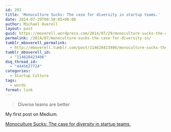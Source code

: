 ```yaml
---
id: 293
title: 'Monoculture Sucks: The case for diversity in startup teams.'
date: 2014-07-29T00:58:05+00:00
author: Michael Overell
layout: post
guid: https://moverell.wordpress.com/2014/07/29/monoculture-sucks-the-case-for-diversity-in
permalink: /2014/07/monoculture-sucks-the-case-for-diversity-in/
tumblr_mboverell_permalink:
  - http://mboverell.tumblr.com/post/114628423406/monoculture-sucks-the-case-for-diversity-in
tumblr_mboverell_id:
  - "114628423406"
dsq_thread_id:
  - "4445627724"
categories:
  - Startup Culture
tags:
  - words
format: link
---
```

<blockquote class="link_og_blockquote">
  <p>
    Diverse teams are better.
  </p>
</blockquote>

My first post on Medium.

[Monoculture Sucks: The case for diversity in startup teams.](https://medium.com/@mboverell/monoculture-sucks-64ab0c38117)